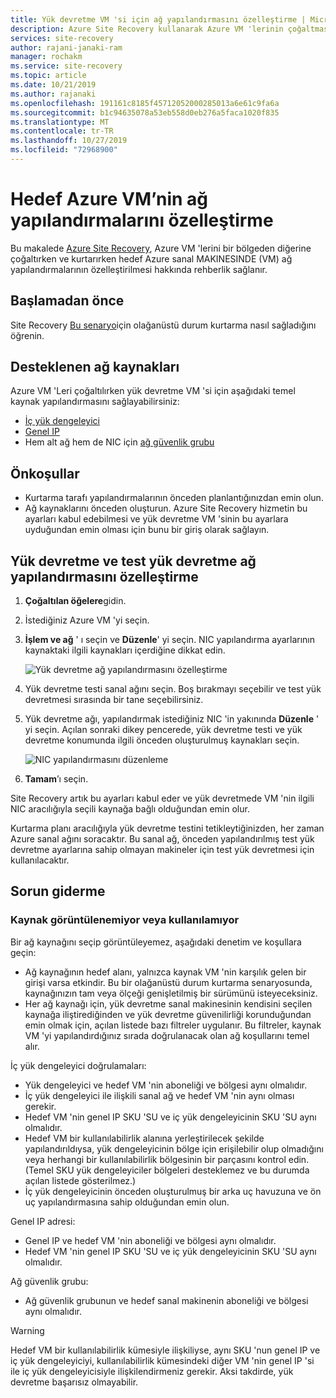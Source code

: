 ```yaml
---
title: Yük devretme VM 'si için ağ yapılandırmasını özelleştirme | Microsoft Docs
description: Azure Site Recovery kullanarak Azure VM 'lerinin çoğaltmasında bir yük devretme sanal makinesi için ağ yapılandırmalarının özelleştirilmesine genel bir bakış sağlar.
services: site-recovery
author: rajani-janaki-ram
manager: rochakm
ms.service: site-recovery
ms.topic: article
ms.date: 10/21/2019
ms.author: rajanaki
ms.openlocfilehash: 191161c8185f45712052000285013a6e61c9fa6a
ms.sourcegitcommit: b1c94635078a53eb558d0eb276a5faca1020f835
ms.translationtype: MT
ms.contentlocale: tr-TR
ms.lasthandoff: 10/27/2019
ms.locfileid: "72968900"
---
```

# <a name="customize-networking-configurations-of-the-target-azure-vm"></a>Hedef Azure VM’nin ağ yapılandırmalarını özelleştirme

Bu makalede [Azure Site Recovery](site-recovery-overview.md), Azure VM 'lerini bir bölgeden diğerine çoğaltırken ve kurtarırken hedef Azure sanal MAKINESINDE (VM) ağ yapılandırmalarının özelleştirilmesi hakkında rehberlik sağlanır.

## <a name="before-you-start"></a>Başlamadan önce

Site Recovery [Bu senaryo](azure-to-azure-architecture.md)için olağanüstü durum kurtarma nasıl sağladığını öğrenin.

## <a name="supported-networking-resources"></a>Desteklenen ağ kaynakları

Azure VM 'Leri çoğaltılırken yük devretme VM 'si için aşağıdaki temel kaynak yapılandırmasını sağlayabilirsiniz:

- [İç yük dengeleyici](https://docs.microsoft.com/azure/load-balancer/load-balancer-standard-overview#what-is-standard-load-balancer)
- [Genel IP](https://docs.microsoft.com/azure/virtual-network/virtual-network-ip-addresses-overview-arm#public-ip-addresses)
- Hem alt ağ hem de NIC için [ağ güvenlik grubu](https://docs.microsoft.com/azure/virtual-network/manage-network-security-group)

## <a name="prerequisites"></a>Önkoşullar

- Kurtarma tarafı yapılandırmalarının önceden planlantığınızdan emin olun.
- Ağ kaynaklarını önceden oluşturun. Azure Site Recovery hizmetin bu ayarları kabul edebilmesi ve yük devretme VM 'sinin bu ayarlara uyduğundan emin olması için bunu bir giriş olarak sağlayın.

## <a name="customize-failover-and-test-failover-networking-configurations"></a>Yük devretme ve test yük devretme ağ yapılandırmasını özelleştirme

1. **Çoğaltılan öğelere**gidin. 
2. İstediğiniz Azure VM 'yi seçin.
3. **İşlem ve ağ** ' ı seçin ve **Düzenle**' yi seçin. NIC yapılandırma ayarlarının kaynaktaki ilgili kaynakları içerdiğine dikkat edin. 

     ![Yük devretme ağ yapılandırmasını özelleştirme](media/azure-to-azure-customize-networking/edit-networking-properties.png)

4. Yük devretme testi sanal ağını seçin. Boş bırakmayı seçebilir ve test yük devretmesi sırasında bir tane seçebilirsiniz.
5. Yük devretme ağı, yapılandırmak istediğiniz NIC 'in yakınında **Düzenle** ' yi seçin. Açılan sonraki dikey pencerede, yük devretme testi ve yük devretme konumunda ilgili önceden oluşturulmuş kaynakları seçin.

    ![NIC yapılandırmasını düzenleme](media/azure-to-azure-customize-networking/nic-drilldown.png) 

6. **Tamam**’ı seçin.

Site Recovery artık bu ayarları kabul eder ve yük devretmede VM 'nin ilgili NIC aracılığıyla seçili kaynağa bağlı olduğundan emin olur.

Kurtarma planı aracılığıyla yük devretme testini tetikleytiğinizden, her zaman Azure sanal ağını soracaktır. Bu sanal ağ, önceden yapılandırılmış test yük devretme ayarlarına sahip olmayan makineler için test yük devretmesi için kullanılacaktır.

## <a name="troubleshooting"></a>Sorun giderme

### <a name="unable-to-view-or-select-a-resource"></a>Kaynak görüntülenemiyor veya kullanılamıyor

Bir ağ kaynağını seçip görüntüleyemez, aşağıdaki denetim ve koşullara geçin:

- Ağ kaynağının hedef alanı, yalnızca kaynak VM 'nin karşılık gelen bir girişi varsa etkindir. Bu bir olağanüstü durum kurtarma senaryosunda, kaynağınızın tam veya ölçeği genişletilmiş bir sürümünü isteyeceksiniz.
- Her ağ kaynağı için, yük devretme sanal makinesinin kendisini seçilen kaynağa iliştirediğinden ve yük devretme güvenilirliği korunduğundan emin olmak için, açılan listede bazı filtreler uygulanır. Bu filtreler, kaynak VM 'yi yapılandırdığınız sırada doğrulanacak olan ağ koşullarını temel alır.

İç yük dengeleyici doğrulamaları:

- Yük dengeleyici ve hedef VM 'nin aboneliği ve bölgesi aynı olmalıdır.
- İç yük dengeleyici ile ilişkili sanal ağ ve hedef VM 'nin aynı olması gerekir.
- Hedef VM 'nin genel IP SKU 'SU ve iç yük dengeleyicinin SKU 'SU aynı olmalıdır.
- Hedef VM bir kullanılabilirlik alanına yerleştirilecek şekilde yapılandırıldıysa, yük dengeleyicinin bölge için erişilebilir olup olmadığını veya herhangi bir kullanılabilirlik bölgesinin bir parçasını kontrol edin. (Temel SKU yük dengeleyiciler bölgeleri desteklemez ve bu durumda açılan listede gösterilmez.)
- İç yük dengeleyicinin önceden oluşturulmuş bir arka uç havuzuna ve ön uç yapılandırmasına sahip olduğundan emin olun.

Genel IP adresi:

- Genel IP ve hedef VM 'nin aboneliği ve bölgesi aynı olmalıdır.
- Hedef VM 'nin genel IP SKU 'SU ve iç yük dengeleyicinin SKU 'SU aynı olmalıdır.

Ağ güvenlik grubu:
- Ağ güvenlik grubunun ve hedef sanal makinenin aboneliği ve bölgesi aynı olmalıdır.


> [!WARNING]
> Hedef VM bir kullanılabilirlik kümesiyle ilişkiliyse, aynı SKU 'nun genel IP ve iç yük dengeleyiciyi, kullanılabilirlik kümesindeki diğer VM 'nin genel IP 'si ile iç yük dengeleyicisiyle ilişkilendirmeniz gerekir. Aksi takdirde, yük devretme başarısız olmayabilir.

